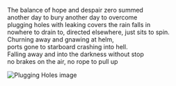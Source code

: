 The balance of hope and despair zero summed   
another day to bury another day to overcome   
plugging holes with leaking covers the rain falls in   
nowhere to drain to, directed elsewhere, just sits to spin.   
Churning away and gnawing at helm,   
ports gone to starboard crashing into hell.  
Falling away and into the darkness without stop  
no brakes on the air, no rope to pull up  

![Plugging Holes image](/images/plugging-holes.jpg "A ship sinking at sea")
